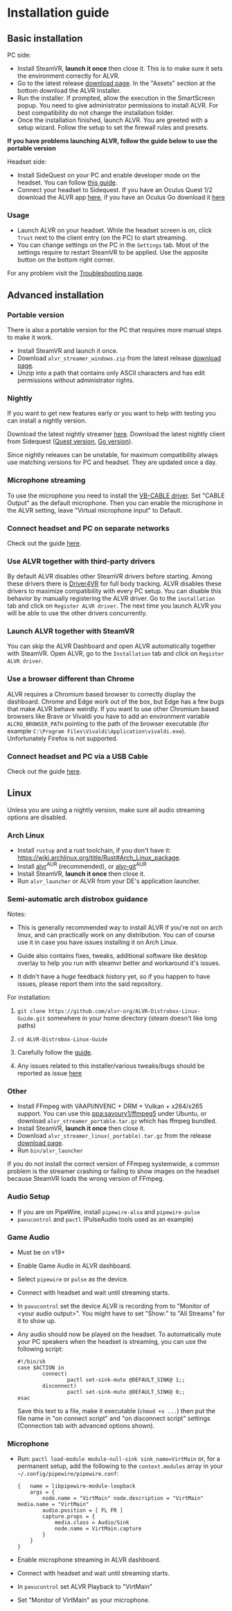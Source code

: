 # Installation guide

## Basic installation

PC side:

* Install SteamVR, **launch it once** then close it. This is to make sure it sets the environment correctly for ALVR.
* Go to the latest release [download page](https://github.com/alvr-org/ALVR/releases/latest). In the "Assets" section at the bottom download the ALVR Installer.
* Run the installer. If prompted, allow the execution in the SmartScreen popup. You need to give administrator permissions to install ALVR. For best compatibility do not change the installation folder.
* Once the installation finished, launch ALVR. You are greeted with a setup wizard. Follow the setup to set the firewall rules and presets.

**If you have problems launching ALVR, follow the guide below to use the portable version**

Headset side:

* Install SideQuest on your PC and enable developer mode on the headset. You can follow [this guide](https://sidequestvr.com/setup-howto).
* Connect your headset to Sidequest. If you have an Oculus Quest 1/2 download the ALVR app [here](https://sidequestvr.com/app/9), if you have an Oculus Go download it [here](https://sidequestvr.com/app/2658)

### Usage

* Launch ALVR on your headset. While the headset screen is on, click `Trust` next to the client entry (on the PC) to start streaming.
* You can change settings on the PC in the `Settings` tab. Most of the settings require to restart SteamVR to be applied. Use the apposite button on the bottom right corner.

For any problem visit the [Troubleshooting page](https://github.com/alvr-org/ALVR/wiki/Troubleshooting).

## Advanced installation

### Portable version

There is also a portable version for the PC that requires more manual steps to make it work.

* Install SteamVR and launch it once.
* Download `alvr_streamer_windows.zip` from the latest release [download page](https://github.com/alvr-org/ALVR/releases/latest).
* Unzip into a path that contains only ASCII characters and has edit permissions without administrator rights.

### Nightly

If you want to get new features early or you want to help with testing you can install a nightly version.

Download the latest nightly streamer [here](https://github.com/alvr-org/ALVR-nightly/releases/latest). Download the latest nightly client from Sidequest ([Quest version](https://sidequestvr.com/app/2281), [Go version](https://sidequestvr.com/app/2580)).

Since nightly releases can be unstable, for maximum compatibility always use matching versions for PC and headset. They are updated once a day.

### Microphone streaming

To use the microphone you need to install the [VB-CABLE driver](https://vb-audio.com/Cable/). Set "CABLE Output" as the default microphone. Then you can enable the microphone in the ALVR setting, leave "Virtual microphone input" to Default.

### Connect headset and PC on separate networks

Check out the guide [here](https://github.com/alvr-org/ALVR/wiki/ALVR-v14-and-Above).

### Use ALVR together with third-party drivers

By default ALVR disables other SteamVR drivers before starting. Among these drivers there is [Driver4VR](https://www.driver4vr.com/) for full body tracking. ALVR disables these drivers to maximize compatibility with every PC setup. You can disable this behavior by manually registering the ALVR driver. Go to the `installation` tab and click on `Register ALVR driver`. The next time you launch ALVR you will be able to use the other drivers concurrently.

### Launch ALVR together with SteamVR

You can skip the ALVR Dashboard and open ALVR automatically together with SteamVR. Open ALVR, go to the `Installation` tab and click on `Register ALVR driver`.

### Use a browser different than Chrome

ALVR requires a Chromium based browser to correctly display the dashboard. Chrome and Edge work out of the box, but Edge has a few bugs that make ALVR behave weirdly. If you want to use other Chromium based browsers like Brave or Vivaldi you have to add an environment variable `ALCRO_BROWSER_PATH` pointing to the path of the browser executable (for example `C:\Program Files\Vivaldi\Application\vivaldi.exe`). Unfortunately Firefox is not supported.

### Connect headset and PC via a USB Cable

Check out the guide [here](https://github.com/alvr-org/ALVR/wiki/Using-ALVR-through-a-USB-connection).

## Linux

Unless you are using a nightly version, make sure all audio streaming options are disabled.

### Arch Linux

* Install `rustup` and a rust toolchain, if you don't have it: <https://wiki.archlinux.org/title/Rust#Arch_Linux_package>.
* Install [alvr](https://aur.archlinux.org/packages/alvr)<sup>AUR</sup> (recommended), or [alvr-git](https://aur.archlinux.org/packages/alvr-git)<sup>AUR</sup>
* Install SteamVR, **launch it once** then close it.
* Run `alvr_launcher` or ALVR from your DE's application launcher.

### Semi-automatic arch distrobox guidance

Notes:

* This is generally recommended way to install ALVR if you're not on arch linux, and can practically work on any distribution. You can of course use it in case you have issues installing it on Arch Linux.

* Guide also contains fixes, tweaks, additional software like desktop overlay to help you run with steamvr better and workaround it's issues.

* It didn't have a *huge* feedback history yet, so if you happen to have issues, please report them into the said repository.

For installation:

1. `git clone https://github.com/alvr-org/ALVR-Distrobox-Linux-Guide.git` somewhere in your home directory (steam doesn't like long paths)

2. `cd ALVR-Distrobox-Linux-Guide`

3. Carefully follow the [guide](ALVR-in-distrobox.md).

4. Any issues related to this installer/various tweaks/bugs should be reported as issue [here](https://github.com/alvr-org/ALVR-Distrobox-Linux-Guide/issues)

### Other

* Install FFmpeg with VAAPI/NVENC + DRM + Vulkan + x264/x265 support. You can use this [ppa:savoury1/ffmpeg5](https://launchpad.net/~savoury1/+archive/ubuntu/ffmpeg5) under Ubuntu, or download `alvr_streamer_portable.tar.gz` which has ffmpeg bundled.
* Install SteamVR, **launch it once** then close it.
* Download `alvr_streamer_linux(_portable).tar.gz` from the release [download page](https://github.com/alvr-org/ALVR/releases/latest).
* Run `bin/alvr_launcher`

If you do not install the correct version of FFmpeg systemwide, a common problem is the streamer crashing or failing to show images on the headset because SteamVR loads the wrong version of FFmpeg.

### Audio Setup

* If you are on PipeWire, install `pipewire-alsa` and `pipewire-pulse`
* `pavucontrol` and `pactl` (PulseAudio tools used as an example)

### Game Audio

* Must be on v19+

* Enable Game Audio in ALVR dashboard.

* Select `pipewire` or `pulse` as the device.

* Connect with headset and wait until streaming starts.

* In `pavucontrol` set the device ALVR is recording from to "Monitor of \<your audio output\>". You might have to set "Show:" to "All Streams" for it to show up.

* Any audio should now be played on the headset. To automatically mute your PC speakers when the headset is streaming, you can use the following script:
  
  ```
  #!/bin/sh
  case $ACTION in
          connect)
                  pactl set-sink-mute @DEFAULT_SINK@ 1;;
          disconnect)
                  pactl set-sink-mute @DEFAULT_SINK@ 0;;
  esac
  ```
  
  Save this text to a file, make it executable (`chmod +x ...`) then put the
  file name in "on connect script" and "on disconnect script" settings
  (Connection tab with advanced options shown).

### Microphone

* Run: `pactl load-module module-null-sink sink_name=VirtMain` or, for a
  permanent setup, add the following to the `context.modules` array in your
  `~/.config/pipewire/pipewire.conf`:
  
  ```
  {   name = libpipewire-module-loopback
      args = {
          node.name = "VirtMain" node.description = "VirtMain" media.name = "VirtMain"
          audio.position = [ FL FR ]
          capture.props = {
              media.class = Audio/Sink
              node.name = VirtMain.capture
          }
      }
  }
  ```

* Enable microphone streaming in ALVR dashboard.

* Connect with headset and wait until streaming starts.

* In `pavucontrol` set ALVR Playback to "VirtMain"

* Set "Monitor of VirtMain" as your microphone.

